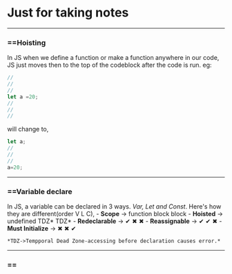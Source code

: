 # Just for taking notes 

***

### ==Hoisting
In JS when we define a function or make a function anywhere in our code, JS just moves then to the top of the codeblock after the code is run. 
eg: 
```js
//
//
//
let a =20;
//
//
//
```
will change to,
```js
let a;
//
//
//
a=20;
```

***

### ==Variable declare
In JS, a variable can be declared in 3 ways. *Var, Let and Const*. Here's how they are different(order V L C), 
    - **Scope**             -> function     block       block
    - **Hoisted**           -> undefined    TDZ*        TDZ*
    - **Redeclarable**      -> ✔            ✖           ✖
    - **Reassignable**      -> ✔            ✔           ✖
    - **Must Initialize**   -> ✖            ✖           ✔

    *TDZ->Tempporal Dead Zone-accessing before declaration causes error.*

***

### ==
